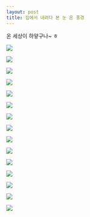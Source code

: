 ```yaml
---
layout: post
title: 집에서 내려다 본 눈 온 풍경
---
```




온 세상이 하얗구나~ ㅎ

![](http://3.bp.blogspot.com/-rrN61aQJiM0/VMj5gxkp8II/AAAAAAAAG-0/emPpI9UvQ24/s1600/DSC03000.JPG)


![](http://1.bp.blogspot.com/-Scy3zEw75JY/VMj5gPIFGaI/AAAAAAAAG-o/9bX3irIPyCo/s1600/DSC03002.JPG)


![](http://1.bp.blogspot.com/-71KQJsquKls/VMj5g9ilvXI/AAAAAAAAG-4/BmK_qZI05D8/s1600/DSC03004.JPG)


![](http://4.bp.blogspot.com/-hUPenXuIe4Q/VMj5S51H16I/AAAAAAAAG9s/hEtZQN9x6IA/s1600/DSC02992.JPG)


![](http://2.bp.blogspot.com/-sRhWtEXxQM4/VMj5SdOc8JI/AAAAAAAAG9o/w2CVf9McmXI/s1600/DSC02993.JPG)


![](http://4.bp.blogspot.com/-OhQmKanHN5w/VMj5WfXfFjI/AAAAAAAAG94/c4HdmSe2jcE/s1600/DSC02994.JPG)


![](http://1.bp.blogspot.com/-lUY0ucHlbis/VMj5YI8KWhI/AAAAAAAAG-I/W-TDgq3xoBE/s1600/DSC02995.JPG)


![](http://3.bp.blogspot.com/-G8SCjQPlI7Q/VMj5YN36odI/AAAAAAAAG-E/gaeBESIyK1o/s1600/DSC02996.JPG)


![](http://2.bp.blogspot.com/-wpITwJvGczg/VMj5bFm6oCI/AAAAAAAAG-Q/xrukEHT0UY4/s1600/DSC02997.JPG)


![](http://3.bp.blogspot.com/-TxqTElCvK3k/VMj5dPbun0I/AAAAAAAAG-g/GiF2vajLgS0/s1600/DSC02998.JPG)


![](http://4.bp.blogspot.com/-UEccEQXIfio/VMj5cg4c1HI/AAAAAAAAG-c/zO7U-24zkkg/s1600/DSC02999.JPG)


![](http://2.bp.blogspot.com/-hDK-o5ql3zA/VMj5LH2nbfI/AAAAAAAAG9E/dVqPM-PCpsw/s1600/DSC02988.JPG)


![](http://1.bp.blogspot.com/-4YYXhzsoIEI/VMj5MM1qr-I/AAAAAAAAG9U/9CiLj4hE0IY/s1600/DSC02989.JPG)


![](http://4.bp.blogspot.com/-mzAggnpYAM4/VMj5MJLIGII/AAAAAAAAG9Q/ATKgtBz0Vjk/s1600/DSC02990.JPG)


![](http://3.bp.blogspot.com/-q5hKPwugprA/VMj5RHVnu0I/AAAAAAAAG9c/QZv3HgT-7Vc/s1600/DSC02991.JPG)

